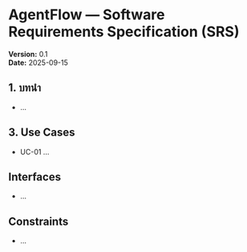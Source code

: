 # AgentFlow — Software Requirements Specification (SRS)

**Version:** 0.1  
**Date:** 2025-09-15

## 1. บทนำ
- ...

## 3. Use Cases
- UC-01 ...

## Interfaces
- ...
## Constraints
- ...

<!-- Run Metadata
Project: Demo
Role: sa
Model: gpt-4o-mini
Temperature: 0.20
MaxTokens: 4000
SourceRequirements: docs/requirements.md
Timestamp: 2025-09-15T18:01:51+07:00
-->

